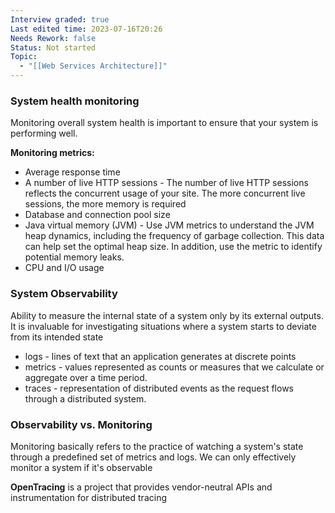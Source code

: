 ```yaml
---
Interview graded: true
Last edited time: 2023-07-16T20:26
Needs Rework: false
Status: Not started
Topic:
  - "[[Web Services Architecture]]"
---
```

### **System health monitoring**

Monitoring overall system health is important to ensure that your system is performing well.

**Monitoring metrics:**

- Average response time
- A number of live HTTP sessions - The number of live HTTP sessions reflects the concurrent usage of your site. The more concurrent live sessions, the more memory is required
- Database and connection pool size
- Java virtual memory (JVM) - Use JVM metrics to understand the JVM heap dynamics, including the frequency of garbage collection. This data can help set the optimal heap size. In addition, use the metric to identify potential memory leaks.
- CPU and I/O usage

### **System Observability**

Ability to measure the internal state of a system only by its external outputs. It is invaluable for investigating situations where a system starts to deviate from its intended state

- logs - lines of text that an application generates at discrete points
- metrics - values represented as counts or measures that we calculate or aggregate over a time period.
- traces - representation of distributed events as the request flows through a distributed system.

### **Observability vs. Monitoring**

Monitoring basically refers to the practice of watching a system's state through a predefined set of metrics and logs. We can only effectively monitor a system if it's observable

**OpenTracing** is a project that provides vendor-neutral APIs and instrumentation for distributed tracing